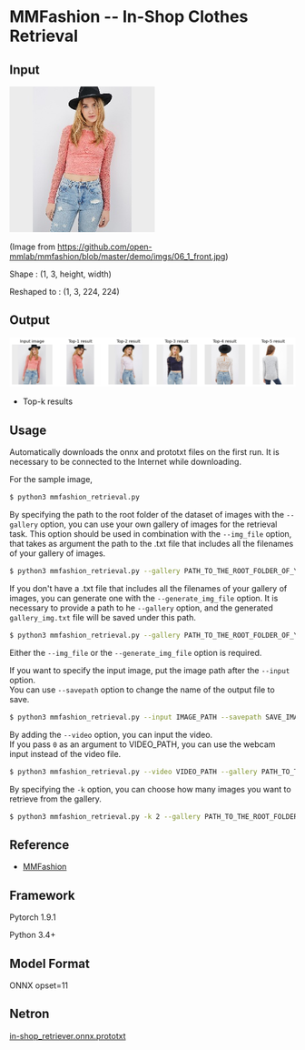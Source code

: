 # MMFashion -- In-Shop Clothes Retrieval

## Input

![Input](06_1_front.jpg)

(Image from https://github.com/open-mmlab/mmfashion/blob/master/demo/imgs/06_1_front.jpg)

Shape : (1, 3, height, width)

Reshaped to : (1, 3, 224, 224)  

## Output

![Output](output.png)

- Top-k results

## Usage
Automatically downloads the onnx and prototxt files on the first run.
It is necessary to be connected to the Internet while downloading.

For the sample image,
```bash
$ python3 mmfashion_retrieval.py
```

By specifying the path to the root folder of the dataset of images with the `--gallery` option,
you can use your own gallery of images for the retrieval task. This option should be used in combination with the `--img_file` option, that takes as argument the path to the .txt file that includes all the filenames of your gallery of images.
```bash
$ python3 mmfashion_retrieval.py --gallery PATH_TO_THE_ROOT_FOLDER_OF_YOUR_GALLERY --img_file IMAGES_FILENAME_OF_THE_GALLERY.txt
```

If you don't have a .txt file that includes all the filenames of your gallery of images, you can generate one with the `--generate_img_file` option. It is necessary to provide a path to he `--gallery` option, and the generated `gallery_img.txt` file will be saved under this path.
```bash
$ python3 mmfashion_retrieval.py --gallery PATH_TO_THE_ROOT_FOLDER_OF_YOUR_GALLERY --generate_img_file
```

Either the `--img_file` or the `--generate_img_file` option is required.

If you want to specify the input image, put the image path after the `--input` option.  
You can use `--savepath` option to change the name of the output file to save.
```bash
$ python3 mmfashion_retrieval.py --input IMAGE_PATH --savepath SAVE_IMAGE_PATH --gallery PATH_TO_THE_ROOT_FOLDER_OF_YOUR_GALLERY
```

By adding the `--video` option, you can input the video.   
If you pass `0` as an argument to VIDEO_PATH, you can use the webcam input instead of the video file.
```bash
$ python3 mmfashion_retrieval.py --video VIDEO_PATH --gallery PATH_TO_THE_ROOT_FOLDER_OF_YOUR_GALLERY
```

By specifying the `-k` option, you can choose how many images you want to retrieve from the gallery.
```bash
$ python3 mmfashion_retrieval.py -k 2 --gallery PATH_TO_THE_ROOT_FOLDER_OF_YOUR_GALLERY
```

## Reference

- [MMFashion](https://github.com/open-mmlab/mmfashion)

## Framework

Pytorch 1.9.1

Python 3.4+

## Model Format

ONNX opset=11

## Netron

[in-shop_retriever.onnx.prototxt](https://lutzroeder.github.io/netron/?url=https://storage.googleapis.com/ailia-models/mmfashion_retrieval/in-shop_retriever.onnx.prototxt)
